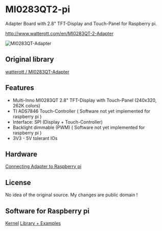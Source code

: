 MI0283QT2-pi
============

Adapter Board with 2.8" TFT-Display and Touch-Panel for Raspberry pi.

<http://www.watterott.com/en/MI0283QT-2-Adapter>

![MI0283QT-Adapter](https://github.com/watterott/MI0283QT-Adapter/raw/master/img/mi0283qt-adapter.jpg)

## Original library
[watterott / MI0283QT-Adapter](https://github.com/watterott/MI0283QT-Adapter/blob/master/README.md)

## Features 
 * Multi-Inno MI0283QT 2.8" TFT-Display with Touch-Panel (240x320, 262K colors)
 * TI ADS7846 Touch-Controller ( Software not yet implemented for raspberry pi )
 * Interface: SPI (Display + Touch-Controller)
 * Backlight dimmable (PWM) ( Software not yet implemented for raspberry pi )
 * 3V3 - 5V tolerant IOs

## Hardware
[Connecting Adapter to Raspberry pi](http://www.gallot.be/wp-content/uploads/2012/07/MI0283QT-2-to-raspberry-pi.png)

## License
No idea of the original source. My changes are public domain !

## Software for Raspberry pi
[Kernel](http://www.bootc.net/projects/raspberry-pi-kernel/)
[Library + Examples](https://github.com/dgallot/MI0283QT2-pi)


